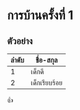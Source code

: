 # การบ้านครั้งที่ 1

## ตัวอย่าง

ลำดับ    |   ชื่อ-สกุล
------- | ---------
1       |   เด็กดี
2       |   เด็กเรียบร้อย

:+1:

